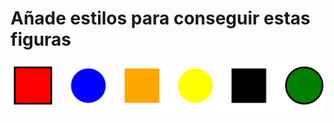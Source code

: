# Añade estilos para conseguir estas figuras

![App Screenshot](https://raw.githubusercontent.com/manuoca/formation-sass/curso/ejercicio-figuras/figuras1.png)
